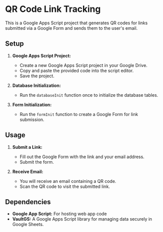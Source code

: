 # QR Code Link Tracking

This is a Google Apps Script project that generates QR codes for links submitted via a Google Form and sends them to the user's email.

## Setup

1. **Google Apps Script Project:**
   - Create a new Google Apps Script project in your Google Drive.
   - Copy and paste the provided code into the script editor.
   - Save the project.

2. **Database Initialization:**
   - Run the `databaseInit` function once to initialize the database tables.

3. **Form Initialization:**
   - Run the `formInit` function to create a Google Form for link submission.

## Usage

1. **Submit a Link:**
   - Fill out the Google Form with the link and your email address.
   - Submit the form.

2. **Receive Email:**
   - You will receive an email containing a QR code.
   - Scan the QR code to visit the submitted link.


## Dependencies

- **Google App Script:** For hosting web app code
- **VaultGS:** A Google Apps Script library for managing data securely in Google Sheets.
